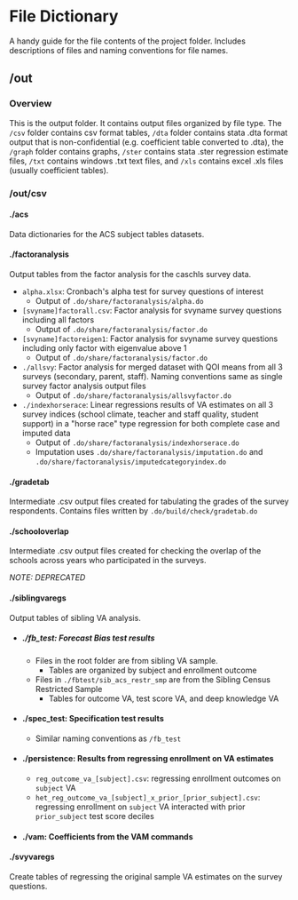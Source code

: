 # File Dictionary
A handy guide for the file contents of the project folder. Includes descriptions of files and naming conventions for file names.

## /out

### Overview

This is the output folder. It contains output files organized by file type. The ```/csv``` folder contains csv format tables, ```/dta``` folder contains stata .dta format output that is non-confidential (e.g. coefficient table converted to .dta), the ```/graph``` folder contains graphs, ```/ster``` contains stata .ster regression estimate files, ```/txt``` contains windows .txt text files, and ```/xls``` contains excel .xls files (usually coefficient tables).


### /out/csv

#### ./acs
Data dictionaries for the ACS subject tables datasets.

#### ./factoranalysis
Output tables from the factor analysis for the caschls survey data.

- ```alpha.xlsx```: Cronbach's alpha test for survey questions of interest
  - Output of ```.do/share/factoranalysis/alpha.do```
- ```[svyname]factorall.csv```: Factor analysis for svyname survey questions including all factors
  - Output of ```.do/share/factoranalysis/factor.do```
- ```[svyname]factoreigen1```: Factor analysis for svyname survey questions including only factor with eigenvalue above 1
  - Output of ```.do/share/factoranalysis/factor.do```
- ```./allsvy```: Factor analysis for merged dataset with QOI means from all 3 surveys (secondary, parent, staff). Naming conventions same as single survey factor analysis output files
  - Output of ```.do/share/factoranalysis/allsvyfactor.do```
- ```./indexhorserace```: Linear regressions results of VA estimates on all 3 survey indices (school climate, teacher and staff quality, student support) in a "horse race" type regression for both complete case and imputed data
  - Output of ```.do/share/factoranalysis/indexhorserace.do```
  - Imputation uses ```.do/share/factoranalysis/imputation.do``` and ```.do/share/factoranalysis/imputedcategoryindex.do```

#### ./gradetab
Intermediate .csv output files created for tabulating the grades of the survey respondents. Contains files written by ```.do/build/check/gradetab.do```

#### ./schooloverlap
Intermediate .csv output files created for checking the overlap of the schools across years who participated in the surveys.

*NOTE: DEPRECATED*

#### ./siblingvaregs
Output tables of sibling VA analysis.

- ##### ./fb_test: Forecast Bias test results
  - Files in the root folder are from sibling VA sample.
    - Tables are organized by subject and enrollment outcome
  - Files in ```./fbtest/sib_acs_restr_smp``` are from the Sibling Census Restricted Sample
    - Tables for outcome VA, test score VA, and deep knowledge VA
- #### ./spec_test: Specification test results
  - Similar naming conventions as ```/fb_test```
- #### ./persistence: Results from regressing enrollment on VA estimates
  - ```reg_outcome_va_[subject].csv```: regressing enrollment outcomes on ```subject``` VA
  - ```het_reg_outcome_va_[subject]_x_prior_[prior_subject].csv```: regressing enrollment on ```subject``` VA interacted with prior ```prior_subject``` test score deciles
- #### ./vam: Coefficients from the VAM commands

#### ./svyvaregs
Create tables of regressing the original sample VA estimates on the survey questions.
